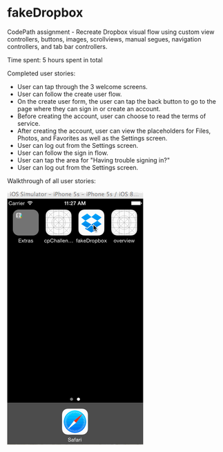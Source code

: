 # fakeDropbox

CodePath assignment - Recreate Dropbox visual flow using custom view controllers, buttons, images, scrollviews, manual segues, navigation controllers, and tab bar controllers.

Time spent: 5 hours spent in total

Completed user stories:
<ul>
  <li>User can tap through the 3 welcome screens.</li>
  <li>User can follow the create user flow.</li>
  <li>On the create user form, the user can tap the back button to go to the page where they can sign in or create an account.</li>
  <li>Before creating the account, user can choose to read the terms of service.</li>
  <li>After creating the account, user can view the placeholders for Files, Photos, and Favorites as well as the Settings screen.</li>
  <li>User can log out from the Settings screen.</li>
  <li>User can follow the sign in flow.</li>
  <li>User can tap the area for "Having trouble signing in?"</li>
  <li>User can log out from the Settings screen.</li>
</ul>


Walkthrough of all user stories:


![gif walkthrough](fakeDropboxWalkthrough.gif)
